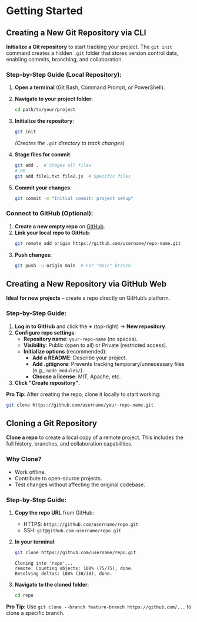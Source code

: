 # Getting Started

## Creating a New Git Repository via CLI
**Initialize a Git repository** to start tracking your project. The `git init` command creates a hidden `.git` folder that stores version control data, enabling commits, branching, and collaboration.

### Step-by-Step Guide (Local Repository):
1. **Open a terminal** (Git Bash, Command Prompt, or PowerShell).
2. **Navigate to your project folder**:
   ```bash
   cd path/to/your/project
   ```
3. **Initialize the repository**:
   ```bash
   git init
   ```
   *(Creates the `.git` directory to track changes)*

4. **Stage files for commit**:
   ```bash
   git add .  # Stages all files
   # OR
   git add file1.txt file2.js  # Specific files
   ```

5. **Commit your changes**:
   ```bash
   git commit -m "Initial commit: project setup"
   ```

### Connect to GitHub (Optional):
1. **Create a new empty repo** on [GitHub](https://github.com/new).
2. **Link your local repo to GitHub**:
   ```bash
   git remote add origin https://github.com/username/repo-name.git
   ```
3. **Push changes**:
   ```bash
   git push -u origin main  # For "main" branch
   ```

## Creating a New Repository via GitHub Web
**Ideal for new projects** – create a repo directly on GitHub’s platform.

### Step-by-Step Guide:
1. **Log in to GitHub** and click the **+** (top-right) → **New repository**.
2. **Configure repo settings**:
   - **Repository name**: `your-repo-name` (no spaces).
   - **Visibility**: Public (open to all) or Private (restricted access).
   - **Initialize options** (recommended):
     - **Add a README**: Describe your project.
     - **Add .gitignore**: Prevents tracking temporary/unnecessary files (e.g., `node_modules/`).
     - **Choose a license**: MIT, Apache, etc.
3. **Click "Create repository"**.

**Pro Tip**:
After creating the repo, clone it locally to start working:
```bash
git clone https://github.com/username/your-repo-name.git
```

## Cloning a Git Repository
**Clone a repo** to create a local copy of a remote project. This includes the full history, branches, and collaboration capabilities.

### Why Clone?
- Work offline.
- Contribute to open-source projects.
- Test changes without affecting the original codebase.

### Step-by-Step Guide:
1. **Copy the repo URL** from GitHub:
   - HTTPS: `https://github.com/username/repo.git`
   - SSH: `git@github.com:username/repo.git`

2. **In your terminal**:
   ```bash
   git clone https://github.com/username/repo.git
   ```
   ```
   Cloning into 'repo'...
   remote: Counting objects: 100% (75/75), done.
   Resolving deltas: 100% (30/30), done.
   ```

3. **Navigate to the cloned folder**:
   ```bash
   cd repo
   ```

**Pro Tip**:
Use `git clone --branch feature-branch https://github.com/...` to clone a specific branch.
